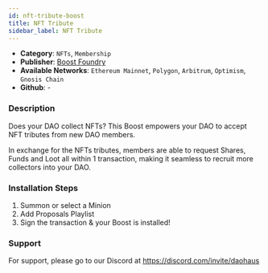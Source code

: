 ```yaml
---
id: nft-tribute-boost
title: NFT Tribute
sidebar_label: NFT Tribute
---
```


* **Category**: `NFTs`, `Membership`
* **Publisher**: [Boost Foundry](https://app.daohaus.club/dao/0x64/0xbceaa243b78912e55cbf1a3a5ff74d5713ea435)
* **Available Networks**: `Ethereum Mainnet`,  `Polygon`, `Arbitrum`, `Optimism`, `Gnosis Chain`
* **Github**: -

### Description 

Does your DAO collect NFTs? This Boost empowers your DAO to accept NFT tributes from new DAO members.

In exchange for the NFTs tributes, members are able to request Shares, Funds and Loot all within 1 transaction, making it seamless to recruit more collectors into your DAO.

### Installation Steps 

1. Summon or select a Minion
2. Add Proposals Playlist
3. Sign the transaction & your Boost is installed! 

### Support 

For support, please go to our Discord at https://discord.com/invite/daohaus

